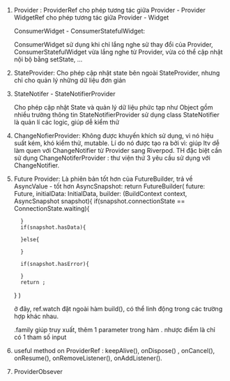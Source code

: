 1.  Provider :
    ProviderRef cho phép tương tác giữa Provider - Provider
    WidgetRef cho phép tương tác giữa Provider - Widget

    ConsumerWidget - ConsumerStatefulWidget:

    ConsumerWidget sử dụng khi chỉ lắng nghe sử thay đổi của Provider,
    ConsumerStatefulWidget vừa lắng nghe từ Provider, vừa có thể cập nhật nội bộ bằng setState, ...

2.  StateProvider:
    Cho phép cập nhật state bên ngoài StateProvider, nhưng chỉ cho quản lý những dữ
    liệu đơn giản

3.  StateNotifer - StateNotifierProvider

    Cho phép cập nhật State và quản lý dữ liệu phức tạp như Object gồm nhiều trường thông tin
    StateNotifierProvider sử dụng class StateNotifier là quản lí các logic, giúp dễ kiểm thử

4.  ChangeNofierProvider: Không được khuyến khích sử dụng,
    vì nó hiệu suất kém, khó kiểm thử, mutable.
    Lí do nó được tạo ra bởi vì: giúp ltv dễ làm quen với ChangeNotifier từ Provider sang Riverpod.
    TH đặc biệt cần sử dụng ChangeNotiferProvider : thư viện thứ 3 yêu cầu sử dụng với ChangeNotifier.

5.  Future Provider:
    Là phiên bản tốt hơn của FutureBuilder,
    trả về AsyncValue - tốt hơn AsyncSnapshot:
    return FutureBuilder(
    future: Future,
    initialData: InitialData,
    builder: (BuildContext context, AsyncSnapshot snapshot){
    if(snapshot.connectionState == ConnectionState.waiting){

          }
          if(snapshot.hasData){

          }else{

          }

          if(snapshot.hasError){

          }
          return ;

    }
    )

    ở đây, ref.watch đặt ngoài hàm build(), có thể linh động trong các trường hợp khác nhau.

    .family giúp truy xuất, thêm 1 parameter trong hàm . nhược điểm là chỉ có 1 tham số input

6.  useful method on ProviderRef : keepAlive(), onDispose() , onCancel(),
    onResume(), onRemoveListener(), onAddListener().

7.  ProviderObsever

